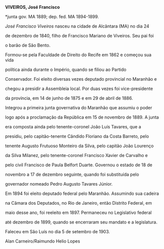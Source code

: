 **VIVEIROS, José Francisco**



\*junta gov. MA 1889; dep. fed. MA 1894-1899.



*José Francisco Viveiros* nasceu na cidade de Alcântara (MA) no dia 24

de dezembro de 1840, filho de Francisco Mariano de Viveiros. Seu pai foi

o barão de São Bento.



Formou-se pela Faculdade de Direito do Recife em 1862 e começou sua vida

política ainda durante o Império, quando se filiou ao Partido

Conservador. Foi eleito diversas vezes deputado provincial no Maranhão e

chegou a presidir a Assembleia local. Por duas vezes foi vice-presidente

da província, em 14 de junho de 1875 e em 29 de abril de 1886.



Integrou a primeira junta governativa do Maranhão que assumiu o poder

logo após a proclamação da República em 15 de novembro de 1889. A junta

era composta ainda pelo tenente-coronel João Luís Tavares, que a

presidiu, pelo capitão-tenente Cândido Floriano da Costa Barreto, pelo

tenente Augusto Frutuoso Monteiro da Silva, pelo capitão João Lourenço

da Silva Milanez, pelo tenente-coronel Francisco Xavier de Carvalho e

pelo civil Francisco de Paula Belfort Duarte. Governou o estado de 18 de

novembro a 17 de dezembro seguinte, quando foi substituída pelo

governador nomeado Pedro Augusto Tavares Júnior.



Em 1894 foi eleito deputado federal pelo Maranhão. Assumindo sua cadeira

na Câmara dos Deputados, no Rio de Janeiro, então Distrito Federal, em

maio desse ano, foi reeleito em 1897. Permaneceu no Legislativo federal

até dezembro de 1899, quando se encerraram seu mandato e a legislatura.



Faleceu em São Luís no dia 5 de setembro de 1903.



Alan Carneiro/Raimundo Helio Lopes



